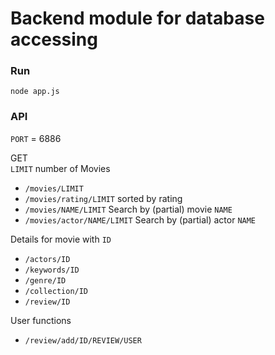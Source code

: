 # Backend module for database accessing

### Run

    node app.js


### API
`PORT` = 6886 

GET\
`LIMIT` number of Movies
- `/movies/LIMIT`
- `/movies/rating/LIMIT`    sorted by rating
- `/movies/NAME/LIMIT`      Search by (partial) movie `NAME`
- `/movies/actor/NAME/LIMIT`      Search by (partial) actor `NAME`
  
Details for movie with `ID`
- `/actors/ID`
- `/keywords/ID`
- `/genre/ID`
- `/collection/ID`
- `/review/ID`

User functions
- `/review/add/ID/REVIEW/USER`